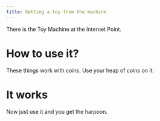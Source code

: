 ```yaml
---
title: Getting a toy from the machine
---
```


There is the Toy Machine at the Internet Point.

# How to use it?
These things work with coins. Use your heap of coins on it.

# It works
Now just use it and you get the harpoon.
